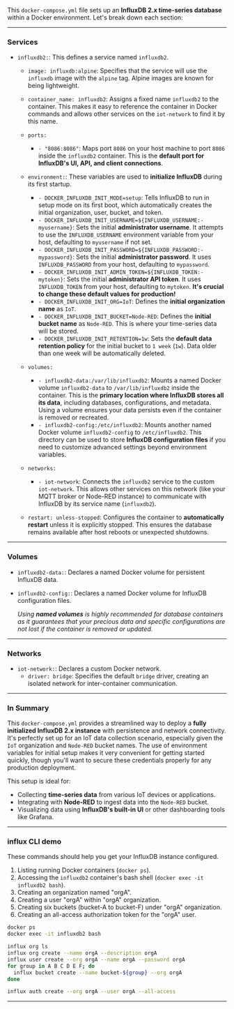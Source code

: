 This `docker-compose.yml` file sets up an **InfluxDB 2.x time-series database** within a Docker environment. Let's break down each section:

---

### Services

* `influxdb2:`: This defines a service named `influxdb2`.

    * `image: influxdb:alpine`: Specifies that the service will use the `influxdb` image with the `alpine` tag. Alpine images are known for being lightweight.
    * `container_name: influxdb2`: Assigns a fixed name `influxdb2` to the container. This makes it easy to reference the container in Docker commands and allows other services on the `iot-network` to find it by this name.
    * `ports:`
        * `- "8086:8086"`: Maps port `8086` on your host machine to port `8086` inside the `influxdb2` container. This is the **default port for InfluxDB's UI, API, and client connections**.
    * `environment:`: These variables are used to **initialize InfluxDB** during its first startup.

        * `- DOCKER_INFLUXDB_INIT_MODE=setup`: Tells InfluxDB to run in setup mode on its first boot, which automatically creates the initial organization, user, bucket, and token.
        * `- DOCKER_INFLUXDB_INIT_USERNAME=${INFLUXDB_USERNAME:-myusername}`: Sets the initial **administrator username**. It attempts to use the `INFLUXDB_USERNAME` environment variable from your host, defaulting to `myusername` if not set.
        * `- DOCKER_INFLUXDB_INIT_PASSWORD=${INFLUXDB_PASSWORD:-mypassword}`: Sets the initial **administrator password**. It uses `INFLUXDB_PASSWORD` from your host, defaulting to `mypassword`.
        * `- DOCKER_INFLUXDB_INIT_ADMIN_TOKEN=${INFLUXDB_TOKEN:-mytoken}`: Sets the initial **administrator API token**. It uses `INFLUXDB_TOKEN` from your host, defaulting to `mytoken`. **It's crucial to change these default values for production!**
        * `- DOCKER_INFLUXDB_INIT_ORG=IoT`: Defines the **initial organization name** as `IoT`.
        * `- DOCKER_INFLUXDB_INIT_BUCKET=Node-RED`: Defines the **initial bucket name** as `Node-RED`. This is where your time-series data will be stored.
        * `- DOCKER_INFLUXDB_INIT_RETENTION=1w`: Sets the **default data retention policy** for the initial bucket to `1 week` (`1w`). Data older than one week will be automatically deleted.
    * `volumes:`
        * `- influxdb2-data:/var/lib/influxdb2`: Mounts a named Docker volume `influxdb2-data` to `/var/lib/influxdb2` inside the container. This is the **primary location where InfluxDB stores all its data**, including databases, configurations, and metadata. Using a volume ensures your data persists even if the container is removed or recreated.
        * `- influxdb2-config:/etc/influxdb2`: Mounts another named Docker volume `influxdb2-config` to `/etc/influxdb2`. This directory can be used to store **InfluxDB configuration files** if you need to customize advanced settings beyond environment variables.
    * `networks:`
        * `- iot-network`: Connects the `influxdb2` service to the custom `iot-network`. This allows other services on this network (like your MQTT broker or Node-RED instance) to communicate with InfluxDB by its service name (`influxdb2`).
    * `restart: unless-stopped`: Configures the container to **automatically restart** unless it is explicitly stopped. This ensures the database remains available after host reboots or unexpected shutdowns.

---

### Volumes

* `influxdb2-data:`: Declares a named Docker volume for persistent InfluxDB data.
* `influxdb2-config:`: Declares a named Docker volume for InfluxDB configuration files.

    *Using **named volumes** is highly recommended for database containers as it guarantees that your precious data and specific configurations are not lost if the container is removed or updated.*

---

### Networks

* `iot-network:`: Declares a custom Docker network.
    * `driver: bridge`: Specifies the default `bridge` driver, creating an isolated network for inter-container communication.

---

### In Summary

This `docker-compose.yml` provides a streamlined way to deploy a **fully initialized InfluxDB 2.x instance** with persistence and network connectivity. It's perfectly set up for an IoT data collection scenario, especially given the `IoT` organization and `Node-RED` bucket names. The use of environment variables for initial setup makes it very convenient for getting started quickly, though you'll want to secure these credentials properly for any production deployment.

This setup is ideal for:
* Collecting **time-series data** from various IoT devices or applications.
* Integrating with **Node-RED** to ingest data into the `Node-RED` bucket.
* Visualizing data using **InfluxDB's built-in UI** or other dashboarding tools like Grafana.

---

### influx CLI demo

These commands should help you get your InfluxDB instance configured.

1.  Listing running Docker containers (`docker ps`).
2.  Accessing the `influxdb2` container's bash shell (`docker exec -it influxdb2 bash`).
3.  Creating an organization named "orgA".
4.  Creating a user "orgA" within "orgA" organization.
5.  Creating six buckets (bucket-A to bucket-F) under "orgA" organization.
6.  Creating an all-access authorization token for the "orgA" user.

```bash
docker ps
docker exec -it influxdb2 bash

influx org ls
influx org create --name orgA --description orgA
influx user create --org orgA --name orgA --password orgA
for group in A B C D E F; do
  influx bucket create --name bucket-${group} --org orgA
done

influx auth create --org orgA --user orgA --all-access
```

---


